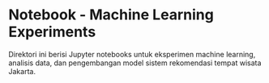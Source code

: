 # Notebook - Machine Learning Experiments

Direktori ini berisi Jupyter notebooks untuk eksperimen machine learning, analisis data, dan pengembangan model sistem rekomendasi tempat wisata Jakarta.
